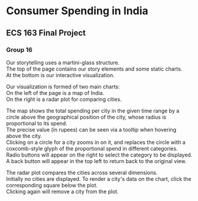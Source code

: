 # Consumer Spending in India
## ECS 163 Final Project
### Group 16

Our storytelling uses a martini-glass structure.\
The top of the page contains our story elements and some static charts.\
At the bottom is our interactive visualization.

Our visualization is formed of two main charts:\
On the left of the page is a map of India.\
On the right is a radar plot for comparing cities.

The map shows the total spending per city in the given time range by a circle above the geographical position of the city, whose radius is proportional to its spend.\
The precise value (in rupees) can be seen via a tooltip when hovering above the city.\
Clicking on a circle for a city zooms in on it, and replaces the circle with a coxcomb-style glyph of the proportional spend in different categories.\
Radio buttons will appear on the right to select the category to be displayed.\
A back button will appear in the top left to return back to the original view.

The radar plot compares the cities across several dimensions.\
Initially no cities are displayed. To render a city's data on the chart, click the corresponding square below the plot.\
Clicking again will remove a city from the plot.